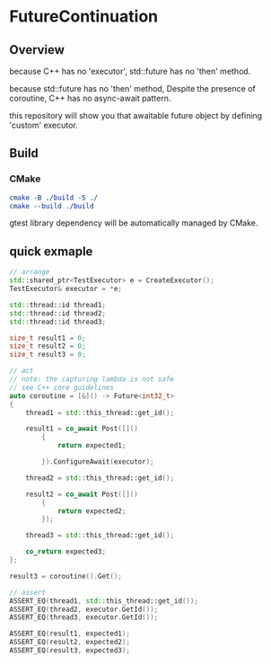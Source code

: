 # FutureContinuation
## Overview
because C++ has no 'executor', std::future has no 'then' method.

because std::future has no 'then' method, Despite the presence of coroutine, C++ has no async-await pattern.

this repository will show you that awaitable future object by defining 'custom' executor.

## Build
### CMake
```cmake
cmake -B ./build -S ./
cmake --build ./build
```
gtest library dependency will be automatically managed by CMake.

## quick exmaple
```cpp
// arrange
std::shared_ptr<TestExecutor> e = CreateExecutor();
TestExecutor& executor = *e;

std::thread::id thread1;
std::thread::id thread2;
std::thread::id thread3;

size_t result1 = 0;
size_t result2 = 0;
size_t result3 = 0;

// act
// note: the capturing lambda is not safe
// see C++ core guidelines
auto coroutine = [&]() -> Future<int32_t>
{
	thread1 = std::this_thread::get_id();

	result1 = co_await Post([]()
		{
			return expected1;

		}).ConfigureAwait(executor);

	thread2 = std::this_thread::get_id();

	result2 = co_await Post([]()
		{
			return expected2;
		});

	thread3 = std::this_thread::get_id();

	co_return expected3;
};

result3 = coroutine().Get();

// assert
ASSERT_EQ(thread1, std::this_thread::get_id());
ASSERT_EQ(thread2, executor.GetId());
ASSERT_EQ(thread3, executor.GetId());

ASSERT_EQ(result1, expected1);
ASSERT_EQ(result2, expected2);
ASSERT_EQ(result3, expected3);
```
